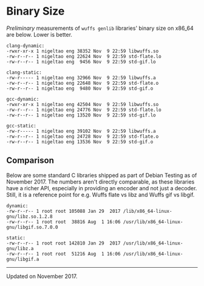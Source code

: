 # Binary Size

*Preliminary* measurements of `wuffs genlib` libraries' binary size on x86_64
are below. Lower is better.

    clang-dynamic:
    -rwxr-xr-x 1 nigeltao eng 38352 Nov  9 22:59 libwuffs.so
    -rw-r--r-- 1 nigeltao eng 22624 Nov  9 22:59 std-flate.lo
    -rw-r--r-- 1 nigeltao eng  9456 Nov  9 22:59 std-gif.lo

    clang-static:
    -rw-r----- 1 nigeltao eng 32966 Nov  9 22:59 libwuffs.a
    -rw-r--r-- 1 nigeltao eng 22648 Nov  9 22:59 std-flate.o
    -rw-r--r-- 1 nigeltao eng  9480 Nov  9 22:59 std-gif.o

    gcc-dynamic:
    -rwxr-xr-x 1 nigeltao eng 42504 Nov  9 22:59 libwuffs.so
    -rw-r--r-- 1 nigeltao eng 24776 Nov  9 22:59 std-flate.lo
    -rw-r--r-- 1 nigeltao eng 13520 Nov  9 22:59 std-gif.lo

    gcc-static:
    -rw-r----- 1 nigeltao eng 39102 Nov  9 22:59 libwuffs.a
    -rw-r--r-- 1 nigeltao eng 24728 Nov  9 22:59 std-flate.o
    -rw-r--r-- 1 nigeltao eng 13536 Nov  9 22:59 std-gif.o


## Comparison

Below are some standard C libraries shipped as part of Debian Testing as of
November 2017. The numbers aren't directly comparable, as these libraries have
a richer API, especially in providing an encoder and not just a decoder. Still,
it is a reference point for e.g. Wuffs flate vs libz and Wuffs gif vs libgif.

    dynamic:
    -rw-r--r-- 1 root root 105088 Jan 29  2017 /lib/x86_64-linux-gnu/libz.so.1.2.8
    -rw-r--r-- 1 root root  38816 Aug  1 16:06 /usr/lib/x86_64-linux-gnu/libgif.so.7.0.0

    static:
    -rw-r--r-- 1 root root 142810 Jan 29  2017 /usr/lib/x86_64-linux-gnu/libz.a
    -rw-r--r-- 1 root root  51216 Aug  1 16:06 /usr/lib/x86_64-linux-gnu/libgif.a


---

Updated on November 2017.
